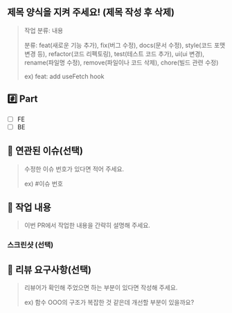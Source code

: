 ## 제목 양식을 지켜 주세요! (제목 작성 후 삭제)

> 작업 분류: 내용
> 
> 분류: feat(새로운 기능 추가), fix(버그 수정), docs(문서 수정), style(코드 포맷 변경 등), refactor(코드 리펙토링), test(테스트 코드 추가), ui(ui 변경), rename(파일명 수정), remove(파일이나 코드 삭제), chore(빌드 관련 수정)
>
> ex) feat: add useFetch hook

## #️⃣ Part

- [ ] FE
- [ ] BE

## 🔎 연관된 이슈(선택)

> 수정한 이슈 번호가 있다면 적어 주세요.
> 
> ex) #이슈 번호

## 📝 작업 내용

> 이번 PR에서 작업한 내용을 간략히 설명해 주세요.

### 스크린샷 (선택)

## 💬 리뷰 요구사항(선택)

> 리뷰어가 확인해 주었으면 하는 부분이 있다면 작성해 주세요.
>
> ex) 함수 OOO의 구조가 복잡한 것 같은데 개선할 부분이 있을까요?

